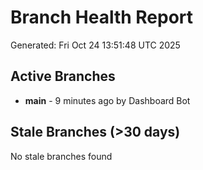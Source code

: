 # Branch Health Report
Generated: Fri Oct 24 13:51:48 UTC 2025

## Active Branches
- **main** - 9 minutes ago by Dashboard Bot

## Stale Branches (>30 days)
No stale branches found
